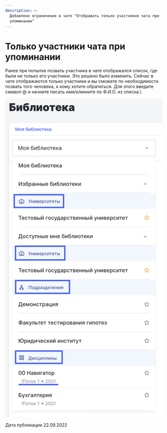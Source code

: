 ```yaml
---
description: >-
  Добавлено ограничение в чате "Отображать только участников чата при
  упоминании"
---
```


# Только участники чата при упоминании

Ранее при попытке позвать участника в чате отображался список, где были не только его участники. Это решено было изменить. Сейчас в чате отображаются только  участники и вы сможете по необходимости позвать того человека, к кому хотите обратиться. Для этого введите символ @ и начните писать имя/кликните по Ф.И.О. из списка.\


![](<../../.gitbook/assets/image (5) (3) (3).png>)

Дата публикации 22.09.2022
